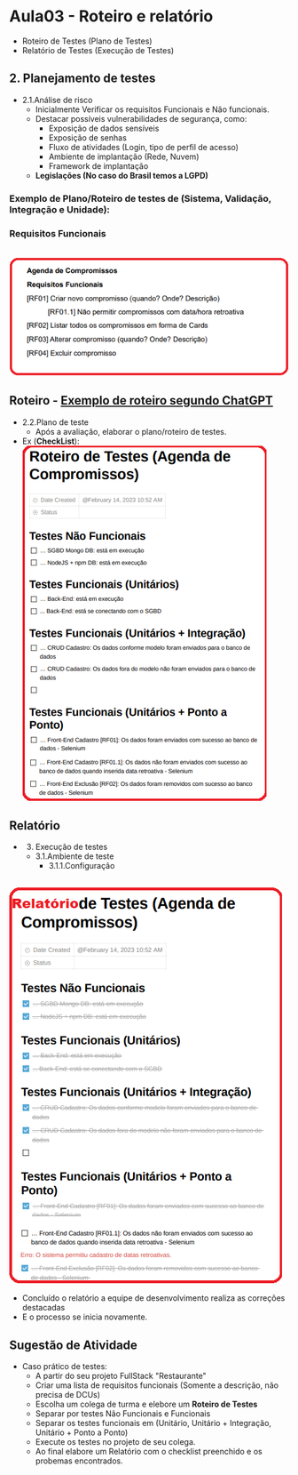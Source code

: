 # Aula03 -  Roteiro e relatório
- Roteiro de Testes (Plano de Testes)
- Relatório de Testes (Execução de Testes)

## 2. Planejamento de testes
- 2.1.Análise de risco
	- Inicialmente Verificar os requisitos Funcionais e Não funcionais.
	- Destacar possíveis vulnerabilidades de segurança, como:
		- Exposição de dados sensíveis
		- Exposição de senhas
		- Fluxo de atividades (Login, tipo de perfil de acesso)
		- Ambiente de implantação (Rede, Nuvem)
		- Framework de implantação
	- **Legislações (No caso do Brasil temos a LGPD)**
### Exemplo de Plano/Roteiro de testes de (Sistema, Validação, Integração e Unidade):
### Requisitos Funcionais
<br>![Requisitos Funcionais](assets/requisit.png)

## Roteiro - [Exemplo de roteiro segundo ChatGPT](./roteiro_segundo_chatgpt.md)
- 2.2.Plano de teste
	- Após a avaliação, elaborar o plano/roteiro de testes.
- Ex (**CheckList**):
<br>![Roteiro de Testes](assets/roteir.png)	

## Relatório
- 3. Execução de testes
	- 3.1.Ambiente de teste
		- 3.1.1.Configuração
	
<br>![Relatório de Testes](assets/relat.png)
- Concluído o relatório a equipe de desenvolvimento realiza as correções destacadas
- E o processo se inicia novamente.

## Sugestão de Atividade
- Caso prático de testes:
	- A partir do seu projeto FullStack "Restaurante"
	- Criar uma lista de requisitos funcionais (Somente a descrição, não precisa de DCUs)
	- Escolha um colega de turma e elebore um <b>Roteiro de Testes</b>
	- Separar por testes Não Funcionais e Funcionais
	- Separar os testes funcionais em (Unitário, Unitário + Integração, Unitário + Ponto a Ponto)
	- Execute os testes no projeto de seu colega.
	- Ao final elabore um Relatório com o checklist preenchido e os probemas encontrados.